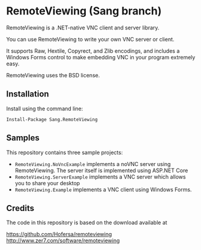 # RemoteViewing (Sang branch)

RemoteViewing is a .NET-native VNC client and server library.

You can use RemoteViewing to write your own VNC server or client.

It supports Raw, Hextile, Copyrect, and Zlib encodings, and includes a Windows Forms control to make embedding VNC in your program extremely easy.

RemoteViewing uses the BSD license.

## Installation

Install using the command line:

```
Install-Package Sang.RemoteViewing
```

## Samples

This repository contains three sample projects:

- `RemoteViewing.NoVncExample` implements a noVNC server using RemoteViewing. The server itself is implemented using ASP.NET Core
- `RemoteViewing.ServerExample` implements a VNC server which allows you to share your desktop
- `RemoteViewing.Example` implements a VNC client using Windows Forms.

## Credits
The code in this repository is based on the download available at

https://github.com/Hofersa/remoteviewing
http://www.zer7.com/software/remoteviewing
